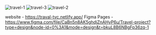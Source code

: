 
![travel-1](https://github.com/tharukanadu/Travel-Website-/assets/91652221/39c997ec-2fb7-4969-ac86-16adf82f4790)
![travel-3](https://github.com/tharukanadu/Travel-Website-/assets/91652221/aadc961c-e9b4-4014-a363-f5952cdf6d2a)
![travel-2](https://github.com/tharukanadu/Travel-Website-/assets/91652221/9329c774-f1c8-4d5f-bcfd-7f5e94e450cd)





website - https://traval-tvc.netlify.app/
Figma Pages - https://www.figma.com/file/CaBn5n8AK5ghdjZnAHyP6u/Travel-project?type=design&node-id=0%3A1&mode=design&t=bkuL8B6NBgFp36zq-1
